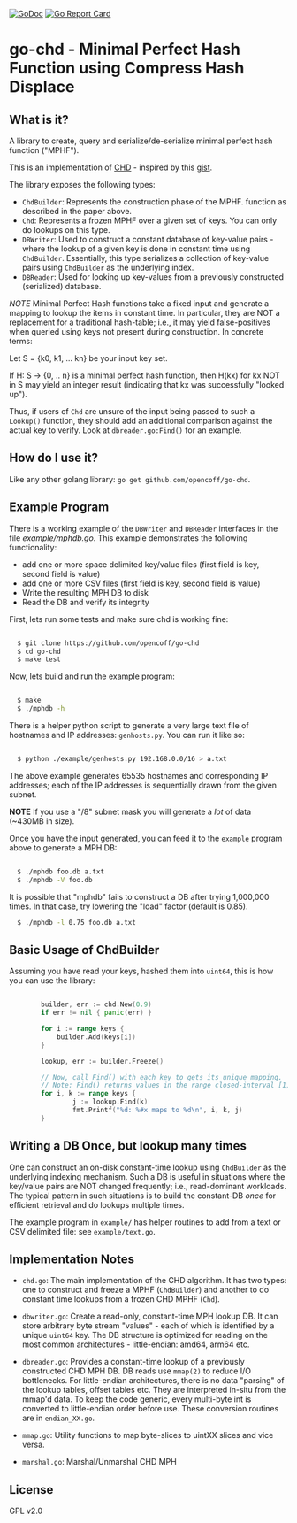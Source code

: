 [![GoDoc](https://godoc.org/github.com/opencoff/go-chd?status.svg)](https://godoc.org/github.com/opencoff/go-chd)
[![Go Report Card](https://goreportcard.com/badge/github.com/opencoff/go-chd)](https://goreportcard.com/report/github.com/opencoff/go-chd)

# go-chd - Minimal Perfect Hash Function using Compress Hash Displace

## What is it?
A library to create, query and serialize/de-serialize minimal perfect hash function ("MPHF").

This is an implementation of [CHD](http://cmph.sourceforge.net/papers/esa09.pdf) -
inspired by this [gist](https://gist.github.com/pervognsen/b21f6dd13f4bcb4ff2123f0d78fcfd17).

The library exposes the following types:

- `ChdBuilder`: Represents the construction phase of the MPHF.
  function as described in the paper above.
- `Chd`: Represents a frozen MPHF over a given set of keys. You can only
  do lookups on this type.
- `DBWriter`: Used to construct a constant database of key-value
  pairs - where the lookup of a given key is done in constant time
  using `ChdBuilder`. Essentially, this type serializes a collection
  of key-value pairs using `ChdBuilder` as the underlying index.
- `DBReader`: Used for looking up key-values from a previously
  constructed (serialized) database.

*NOTE* Minimal Perfect Hash functions take a fixed input and
generate a mapping to lookup the items in constant time. In
particular, they are NOT a replacement for a traditional hash-table;
i.e., it may yield false-positives when queried using keys not
present during construction. In concrete terms:

   Let S = {k0, k1, ... kn}  be your input key set.

   If H: S -> {0, .. n} is a minimal perfect hash function, then
   H(kx) for kx NOT in S may yield an integer result (indicating
   that kx was successfully "looked up").

Thus, if users of `Chd` are unsure of the input being passed to such a
`Lookup()` function, they should add an additional comparison against
the actual key to verify. Look at `dbreader.go:Find()` for an
example.

## How do I use it?
Like any other golang library: `go get github.com/opencoff/go-chd`.

## Example Program
There is a working example of the `DBWriter` and `DBReader` interfaces in the
file *example/mphdb.go*. This example demonstrates the following functionality:

- add one or more space delimited key/value files (first field is key, second
  field is value)
- add one or more CSV files (first field is key, second field is value)
- Write the resulting MPH DB to disk
- Read the DB and verify its integrity

First, lets run some tests and make sure chd is working fine:

```sh

  $ git clone https://github.com/opencoff/go-chd
  $ cd go-chd
  $ make test

```

Now, lets build and run the example program:
```sh

  $ make
  $ ./mphdb -h
```

There is a helper python script to generate a very large text file of
hostnames and IP addresses: `genhosts.py`. You can run it like so:

```sh

  $ python ./example/genhosts.py 192.168.0.0/16 > a.txt
```

The above example generates 65535 hostnames and corresponding IP addresses; each of the
IP addresses is sequentially drawn from the given subnet.

**NOTE** If you use a "/8" subnet mask you will generate a _lot_ of data (~430MB in size).

Once you have the input generated, you can feed it to the `example` program above to generate
a MPH DB:
```sh

  $ ./mphdb foo.db a.txt
  $ ./mphdb -V foo.db
```

It is possible that "mphdb" fails to construct a DB after trying 1,000,000 times. In that case,
try lowering the "load" factor (default is 0.85).

```sh
  $ ./mphdb -l 0.75 foo.db a.txt
```

## Basic Usage of ChdBuilder
Assuming you have read your keys, hashed them into `uint64`, this is how you can use the library:

```go

        builder, err := chd.New(0.9)
        if err != nil { panic(err) }

        for i := range keys {
            builder.Add(keys[i])
        }

        lookup, err := builder.Freeze()

        // Now, call Find() with each key to gets its unique mapping.
        // Note: Find() returns values in the range closed-interval [1, len(keys)]
        for i, k := range keys {
                j := lookup.Find(k)
                fmt.Printf("%d: %#x maps to %d\n", i, k, j)
        }

```

## Writing a DB Once, but lookup many times
One can construct an on-disk constant-time lookup using `ChdBuilder` as
the underlying indexing mechanism. Such a DB is useful in situations
where the key/value pairs are NOT changed frequently; i.e.,
read-dominant workloads. The typical pattern in such situations is
to build the constant-DB _once_ for efficient retrieval and do
lookups multiple times.

The example program in `example/` has helper routines to add from a
text or CSV delimited file: see `example/text.go`.

## Implementation Notes

* `chd.go`: The main implementation of the CHD algorithm. It has two
  types: one to construct and freeze a MPHF (`ChdBuilder`) and
  another to do constant time lookups from a frozen CHD MPHF
  (`Chd`).

* `dbwriter.go`: Create a read-only, constant-time MPH lookup DB. It 
  can store arbitrary byte stream "values" - each of which is
  identified by a unique `uint64` key. The DB structure is optimized
  for reading on the most common architectures - little-endian:
  amd64, arm64 etc.

* `dbreader.go`: Provides a constant-time lookup of a previously
  constructed CHD MPH DB. DB reads use `mmap(2)` to reduce I/O
  bottlenecks. For little-endian architectures, there is no data
  "parsing" of the lookup tables, offset tables etc. They are 
  interpreted in-situ from the mmap'd data. To keep the code
  generic, every multi-byte int is converted to little-endian order
  before use. These conversion routines are in `endian_XX.go`.

* `mmap.go`: Utility functions to map byte-slices to uintXX slices
  and vice versa.

* `marshal.go`: Marshal/Unmarshal CHD MPH

## License
GPL v2.0
